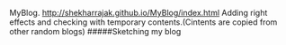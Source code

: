 MyBlog.
http://shekharrajak.github.io/MyBlog/index.html
Adding right effects and  checking with temporary contents.(Cintents are copied from other random blogs)
#####Sketching my blog
